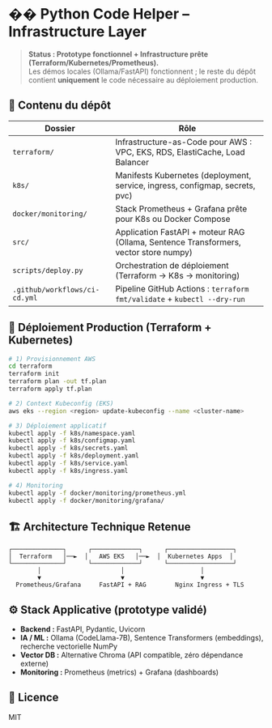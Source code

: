 # �� Python Code Helper – Infrastructure Layer

> **Status : Prototype fonctionnel + Infrastructure prête (Terraform/Kubernetes/Prometheus).**  
> Les démos locales (Ollama/FastAPI) fonctionnent ; le reste du dépôt contient **uniquement** le code nécessaire au déploiement production.

## 🔧 Contenu du dépôt

| Dossier | Rôle |
|---------|------|
| `terraform/` | Infrastructure-as-Code pour AWS : VPC, EKS, RDS, ElastiCache, Load Balancer |
| `k8s/` | Manifests Kubernetes (deployment, service, ingress, configmap, secrets, pvc) |
| `docker/monitoring/` | Stack Prometheus + Grafana prête pour K8s ou Docker Compose |
| `src/` | Application FastAPI + moteur RAG (Ollama, Sentence Transformers, vector store numpy) |
| `scripts/deploy.py` | Orchestration de déploiement (Terraform → K8s → monitoring) |
| `.github/workflows/ci-cd.yml` | Pipeline GitHub Actions : `terraform fmt/validate` + `kubectl --dry-run` |

## 🚀 Déploiement Production (Terraform + Kubernetes)

```bash
# 1) Provisionnement AWS
cd terraform
terraform init
terraform plan -out tf.plan
terraform apply tf.plan

# 2) Context Kubeconfig (EKS)
aws eks --region <region> update-kubeconfig --name <cluster-name>

# 3) Déploiement applicatif
kubectl apply -f k8s/namespace.yaml
kubectl apply -f k8s/configmap.yaml
kubectl apply -f k8s/secrets.yaml
kubectl apply -f k8s/deployment.yaml
kubectl apply -f k8s/service.yaml
kubectl apply -f k8s/ingress.yaml

# 4) Monitoring
kubectl apply -f docker/monitoring/prometheus.yml
kubectl apply -f docker/monitoring/grafana/
```

## 🏗️ Architecture Technique Retenue

```
┌──────────────┐      ┌─────────────┐      ┌──────────────────┐
│  Terraform   │──►  │   AWS EKS   │──►  │  Kubernetes Apps  │
└──────────────┘      └─────────────┘      └──────────────────┘
        │                      │                     │
        ▼                      ▼                     ▼
  Prometheus/Grafana     FastAPI + RAG        Nginx Ingress + TLS
```

## ⚙️ Stack Applicative (prototype validé)

- **Backend :** FastAPI, Pydantic, Uvicorn
- **IA / ML :** Ollama (CodeLlama-7B), Sentence Transformers (embeddings), recherche vectorielle NumPy
- **Vector DB :** Alternative Chroma (API compatible, zéro dépendance externe)
- **Monitoring :** Prometheus (metrics) + Grafana (dashboards)

## 📜 Licence
MIT 
